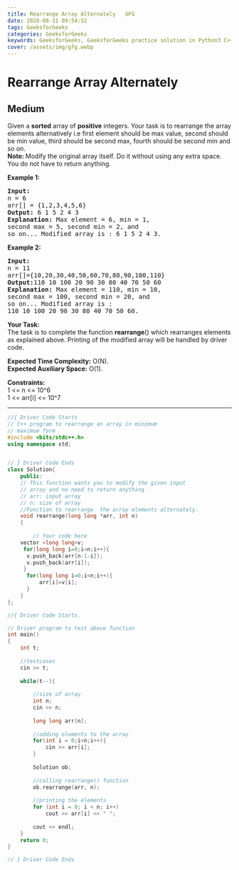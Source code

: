 ```yaml
---
title: Rearrange Array Alternately   GFG
date: 2020-08-31 09:54:52
tags: GeeksforGeeks
categories: GeeksforGeeks
keywords: GeeksforGeeks, GeeksforGeeks practice solution in Python3 C++ Java, Rearrange Array Alternately - GFG solution
cover: /assets/img/gfg.webp
---
```



# Rearrange Array Alternately
## Medium
<div class="problems_problem_content__Xm_eO"><p>Given a <strong>sorted</strong> array of <strong>positive</strong> integers. Your task is to rearrange&nbsp;the array elements alternatively i.e first element should be max value, second should be min value, third should be second max, fourth should be second min and so on.<br>
<strong>Note:&nbsp;</strong>Modify the original array itself. Do it without using any extra space. You do not have to return anything.</p>

<p><strong>Example 1:</strong></p>

<pre><strong>Input:
</strong>n = 6
arr[] = {1,2,3,4,5,6}
<strong>Output: </strong>6 1 5 2 4 3<strong>
Explanation: </strong>Max element = 6, min = 1, 
second max = 5, second min = 2, and 
so on... Modified array is : 6 1 5 2 4 3.</pre>

<p><strong>Example 2:</strong></p>

<pre><strong>Input:
</strong>n = 11
arr[]={10,20,30,40,50,60,70,80,90,100,110}
<strong>Output:</strong>110 10 100 20 90 30 80 40 70 50 60<strong>
Explanation: </strong>Max element = 110, min = 10, 
second max = 100, second min = 20, and 
so on... Modified array is : 
110 10 100 20 90 30 80 40 70 50 60.
</pre>

<p><strong>Your&nbsp;Task:</strong><br>
The task is to complete the function <strong>rearrange</strong>() which rearranges elements as explained above. Printing of the modified array will be handled by driver code.</p>

<p><strong>Expected Time Complexity:</strong>&nbsp;O(N).<br>
<strong>Expected Auxiliary Space:</strong>&nbsp;O(1).</p>

<p><strong>Constraints:</strong><br>
1 &lt;= n &lt;= 10^6<br>
1 &lt;= arr[i] &lt;= 10^7</p>
</div>

---




```cpp
//{ Driver Code Starts
// C++ program to rearrange an array in minimum 
// maximum form 
#include <bits/stdc++.h>
using namespace std;


// } Driver Code Ends
class Solution{
    public:
    // This function wants you to modify the given input
    // array and no need to return anything
    // arr: input array
    // n: size of array
    //Function to rearrange  the array elements alternately.
    void rearrange(long long *arr, int n) 
    { 
    	
    	// Your code here
    vector <long long>v;
     for(long long i=0;i<n;i++){
      v.push_back(arr[n-1-i]);
      v.push_back(arr[i]);
     }
      for(long long i=0;i<n;i++){
          arr[i]=v[i];
      }
    }
};

//{ Driver Code Starts.

// Driver program to test above function 
int main() 
{
    int t;
    
    //testcases
    cin >> t;
    
    while(t--){
        
        //size of array
        int n;
        cin >> n;
        
        long long arr[n];
        
        //adding elements to the array
        for(int i = 0;i<n;i++){
            cin >> arr[i];
        }
        
        Solution ob;
        
        //calling rearrange() function
        ob.rearrange(arr, n);
        
        //printing the elements
        for (int i = 0; i < n; i++) 
		    cout << arr[i] << " ";
		
		cout << endl;
    }
	return 0; 
} 

// } Driver Code Ends
```

